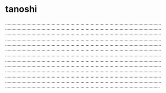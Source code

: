 # tanoshi

...........................................................................................................................................................................................................................................................................................................................................................................................................................................................................................................................................................................................................................................................................................................................................................................................................................................................................................................................................................................................................................................................................................................................................................................................................................................................................................................................................................................................................................................................................................................................................................................................................................................................................